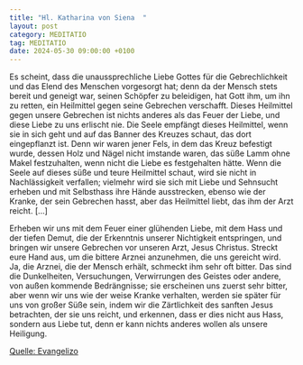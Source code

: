 ```yaml
---
title: "Hl. Katharina von Siena  "
layout: post
category: MEDITATIO
tag: MEDITATIO
date: 2024-05-30 09:00:00 +0100
---
```

Es scheint, dass die unaussprechliche Liebe Gottes für die Gebrechlichkeit und das Elend des Menschen vorgesorgt hat; denn da der Mensch stets bereit und geneigt war, seinen Schöpfer zu beleidigen, hat Gott ihm, um ihn zu retten, ein Heilmittel gegen seine Gebrechen verschafft. Dieses Heilmittel gegen unsere Gebrechen ist nichts anderes als das Feuer der Liebe, und diese Liebe zu uns erlischt nie.<!--more--> Die Seele empfängt dieses Heilmittel, wenn sie in sich geht und auf das Banner des Kreuzes schaut, das dort eingepflanzt ist. Denn wir waren jener Fels, in dem das Kreuz befestigt wurde, dessen Holz und Nägel nicht imstande waren, das süße Lamm ohne Makel festzuhalten, wenn nicht die Liebe es festgehalten hätte. Wenn die Seele auf dieses süße und teure Heilmittel schaut, wird sie nicht in Nachlässigkeit verfallen; vielmehr wird sie sich mit Liebe und Sehnsucht erheben und mit Selbsthass ihre Hände ausstrecken, ebenso wie der Kranke, der sein Gebrechen hasst, aber das Heilmittel liebt, das ihm der Arzt reicht. […]
 
Erheben wir uns mit dem Feuer einer glühenden Liebe, mit dem Hass und der tiefen Demut, die der Erkenntnis unserer Nichtigkeit entspringen, und bringen wir unsere Gebrechen vor unseren Arzt, Jesus Christus. Streckt eure Hand aus, um die bittere Arznei anzunehmen, die uns gereicht wird. Ja, die Arznei, die der Mensch erhält, schmeckt ihm sehr oft bitter. Das sind die Dunkelheiten, Versuchungen, Verwirrungen des Geistes oder andere, von außen kommende Bedrängnisse; sie erscheinen uns zuerst sehr bitter, aber wenn wir uns wie der weise Kranke verhalten, werden sie später für uns von großer Süße sein, indem wir die Zärtlichkeit des sanften Jesus betrachten, der sie uns reicht, und erkennen, dass er dies nicht aus Hass, sondern aus Liebe tut, denn er kann nichts anderes wollen als unsere Heiligung.

[Quelle: Evangelizo](https://evangeliumtagfuertag.org/DE/gospel)